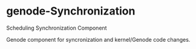 # genode-Synchronization
Scheduling Synchronization Component

Genode component for syncronization and kernel/Genode code changes.
